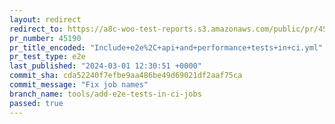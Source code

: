 ```yaml
---
layout: redirect
redirect_to: https://a8c-woo-test-reports.s3.amazonaws.com/public/pr/45190/e2e/index.html
pr_number: 45190
pr_title_encoded: "Include+e2e%2C+api+and+performance+tests+in+ci.yml"
pr_test_type: e2e
last_published: "2024-03-01 12:30:51 +0000"
commit_sha: cda52240f7efbe9aa486be49d69021df2aaf75ca
commit_message: "Fix job names"
branch_name: tools/add-e2e-tests-in-ci-jobs
passed: true
---
```

